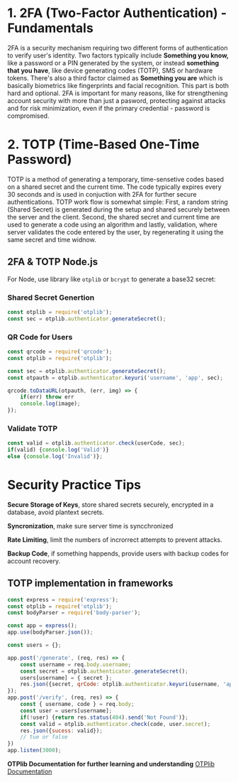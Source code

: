 # 1. 2FA (Two-Factor Authentication) - Fundamentals
2FA is a security mechanism requiring two different forms of authentication to verify user's identity. Two factors typically include **Something you know,** like a password or a PIN generated by the system, or instead **something that you have**, like device generating codes (TOTP), SMS or hardware tokens. There's also a third factor claimed as **Something you are** which is basically biometrics like fingerprints and facial recognition. This part is both hard and optional. 2FA is important for many reasons, like for strengthening account security with more than just a pasword, protecting against attacks and for risk minimization, even if the primary credential - password is compromised.

# 2. TOTP (Time-Based One-Time Password)
TOTP is a method of generating a temporary, time-sensetive codes based on a shared secret and the current time. The code typically expires every 30 seconds and is used in conjuction with 2FA for further secure authentications. TOTP work flow is somewhat simple: First, a random string (Shared Secret) is generated during the setup and shared securely between the server and the client. Second, the shared secret and current time are used to generate a code using an algorithm and lastly, validation, where server validates the code entered by the user, by regenerating it using the same secret and time widnow.

## 2FA & TOTP Node.js
For Node, use library like `otplib` or `bcrypt` to generate a base32 secret:
### Shared Secret Genertion
```js
const otplib = require('otplib');
const sec = otplib.authenticator.generateSecret();
```
### QR Code for Users
```js
const qrcode = require('qrcode');
const otplib = require('otplib');

const sec = otplib.authenticator.generateSecret();
const otpauth = otplib.authenticator.keyuri('username', 'app', sec);

qrcode.toDataURL(otpauth, (err, img) => {
    if(err) throw err
    console.log(image);
});
```
### Validate TOTP
```js
const valid = otplib.authenticator.check(userCode, sec);
if(valid) {console.log('Valid')}
else {console.log('Invalid')};
```

# Security Practice Tips
**Secure Storage of Keys**, store shared secrets securely, encrypted in a database, avoid plantext secrets.

**Syncronization**, make sure server time is syncchronized

**Rate Limiting**, limit the numbers of incrorrect attempts to prevent attacks.

**Backup Code**, if something happends, provide users with backup codes for account recovery.

## TOTP implementation in frameworks
```js
const express = require('express');
const otplib = require('otplib');
const bodyParser = require('body-parser');

const app = express();
app.use(bodyParser.json());

const users = {};

app.post('/generate', (req, res) => {
    const username = req.body.username;
    const secret = otplib.authenticator.generateSecret();
    users[username] = { secret };
    res.json({secret, qrCode: otplib.authenticator.keyuri(username, 'app', secret)});
});
app.post('/verify', (req, res) => {
    const { username, code } = req.body;
    const user = users[username];
    if(!user) {return res.status(404).send('Not Found')};
    const valid = otplib.authenticator.check(code, user.secret);
    res.json({sucess: valid});
    // tue or false
})
app.listen(3000);
```

**OTPlib Documentation for further learning and understanding**
[OTPlib Documentation](https://github.com/yeojz/otplib)